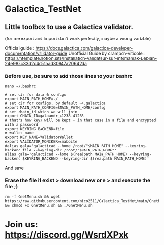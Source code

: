 # Galactica_TestNet

## Little toolbox to use a Galactica validator.
(for me export and import don't work perfectly, maybe a wrong variable)

Official guide : https://docs.galactica.com/galactica-developer-documentation/validator-guide
Unofficial Guide by crampon-viticole : https://ntemplate.notion.site/Installation-validateur-sur-infomaniak-Debian-24e983c33d2c4c51aad30947a20642da

### Before use, be sure to add those lines to your bashrc

```
nano ~/.bashrc
```

```
# set dir for data & configs
export MAIN_PATH_HOME=./
# set dir for configs, by default ~/.galactica
export MAIN_PATH_CONFIG=$MAIN_PATH_HOME/config
# set chain_id which we will join
export CHAIN_ID=galaandr_41238-41238
# that's how keys will be kept - in that case in a file and encrypted with a password
export KEYRING_BACKEND=file
# Wallet name
export KEY_NAME=ValidatorWallet
export VALIDATOR_MONIKER=cmaboite
#alias gala='galacticad --home /root/"$MAIN_PATH_HOME" --keyring-backend file --keyring-dir /root/"$MAIN_PATH_HOME"'
alias gala='galacticad --home $(realpath MAIN_PATH_HOME) --keyring-backend $KEYRING_BACKEND --keyring-dir $(realpath MAIN_PATH_HOME)'
```

And save 

### Erase the file if exist > download new one > and execute the file ;)
```
rm -f GnetMenu.sh && wget https://raw.githubusercontent.com/nico2511/Galactica_TestNet/main/GnetMenu.sh && chmod +x GnetMenu.sh && ./GnetMenu.sh
```

# Join us: https://discord.gg/WsrdXPxk
